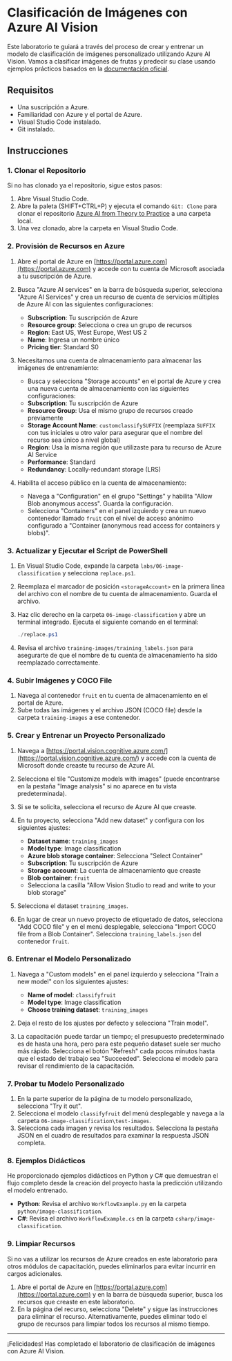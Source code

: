 # Clasificación de Imágenes con Azure AI Vision

Este laboratorio te guiará a través del proceso de crear y entrenar un modelo de clasificación de imágenes personalizado utilizando Azure AI Vision. Vamos a clasificar imágenes de frutas y predecir su clase usando ejemplos prácticos basados en la [documentación oficial](https://learn.microsoft.com/en-us/azure/ai-services/custom-vision-service/quickstarts/image-classification?tabs=linux%2Cvisual-studio&pivots=programming-language-python).

## Requisitos

- Una suscripción a Azure.
- Familiaridad con Azure y el portal de Azure.
- Visual Studio Code instalado.
- Git instalado.

## Instrucciones

### 1. Clonar el Repositorio

Si no has clonado ya el repositorio, sigue estos pasos:

1. Abre Visual Studio Code.
2. Abre la paleta (SHIFT+CTRL+P) y ejecuta el comando `Git: Clone` para clonar el repositorio [Azure AI from Theory to Practice](https://github.com/jgcarmona-com/azure-ai-from-theory-to-practice) a una carpeta local.
3. Una vez clonado, abre la carpeta en Visual Studio Code.

### 2. Provisión de Recursos en Azure

1. Abre el portal de Azure en [https://portal.azure.com](https://portal.azure.com) y accede con tu cuenta de Microsoft asociada a tu suscripción de Azure.

2. Busca "Azure AI services" en la barra de búsqueda superior, selecciona "Azure AI Services" y crea un recurso de cuenta de servicios múltiples de Azure AI con las siguientes configuraciones:

    - **Subscription**: Tu suscripción de Azure
    - **Resource group**: Selecciona o crea un grupo de recursos
    - **Region**: East US, West Europe, West US 2
    - **Name**: Ingresa un nombre único
    - **Pricing tier**: Standard S0

3. Necesitamos una cuenta de almacenamiento para almacenar las imágenes de entrenamiento:

    - Busca y selecciona "Storage accounts" en el portal de Azure y crea una nueva cuenta de almacenamiento con las siguientes configuraciones:
    - **Subscription**: Tu suscripción de Azure
    - **Resource Group**: Usa el mismo grupo de recursos creado previamente
    - **Storage Account Name**: `customclassifySUFFIX` (reemplaza `SUFFIX` con tus iniciales u otro valor para asegurar que el nombre del recurso sea único a nivel global)
    - **Region**: Usa la misma región que utilizaste para tu recurso de Azure AI Service
    - **Performance**: Standard
    - **Redundancy**: Locally-redundant storage (LRS)

4. Habilita el acceso público en la cuenta de almacenamiento:

    - Navega a "Configuration" en el grupo "Settings" y habilita "Allow Blob anonymous access". Guarda la configuración.
    - Selecciona "Containers" en el panel izquierdo y crea un nuevo contenedor llamado `fruit` con el nivel de acceso anónimo configurado a "Container (anonymous read access for containers y blobs)".

### 3. Actualizar y Ejecutar el Script de PowerShell

1. En Visual Studio Code, expande la carpeta `labs/06-image-classification` y selecciona `replace.ps1`.
2. Reemplaza el marcador de posición `<storageAccount>` en la primera línea del archivo con el nombre de tu cuenta de almacenamiento. Guarda el archivo.
3. Haz clic derecho en la carpeta `06-image-classification` y abre un terminal integrado. Ejecuta el siguiente comando en el terminal:
    ```powershell
    ./replace.ps1
    ```

4. Revisa el archivo `training-images/training_labels.json` para asegurarte de que el nombre de tu cuenta de almacenamiento ha sido reemplazado correctamente.

### 4. Subir Imágenes y COCO File

1. Navega al contenedor `fruit` en tu cuenta de almacenamiento en el portal de Azure.
2. Sube todas las imágenes y el archivo JSON (COCO file) desde la carpeta `training-images` a ese contenedor.

### 5. Crear y Entrenar un Proyecto Personalizado

1. Navega a [https://portal.vision.cognitive.azure.com/](https://portal.vision.cognitive.azure.com/) y accede con la cuenta de Microsoft donde creaste tu recurso de Azure AI.
2. Selecciona el tile "Customize models with images" (puede encontrarse en la pestaña "Image analysis" si no aparece en tu vista predeterminada).
3. Si se te solicita, selecciona el recurso de Azure AI que creaste.
4. En tu proyecto, selecciona "Add new dataset" y configura con los siguientes ajustes:
    - **Dataset name**: `training_images`
    - **Model type**: Image classification
    - **Azure blob storage container**: Selecciona "Select Container"
    - **Subscription**: Tu suscripción de Azure
    - **Storage account**: La cuenta de almacenamiento que creaste
    - **Blob container**: `fruit`
    - Selecciona la casilla "Allow Vision Studio to read and write to your blob storage"

5. Selecciona el dataset `training_images`.

6. En lugar de crear un nuevo proyecto de etiquetado de datos, selecciona "Add COCO file" y en el menú desplegable, selecciona "Import COCO file from a Blob Container". Selecciona `training_labels.json` del contenedor `fruit`.

### 6. Entrenar el Modelo Personalizado

1. Navega a "Custom models" en el panel izquierdo y selecciona "Train a new model" con los siguientes ajustes:
    - **Name of model**: `classifyfruit`
    - **Model type**: Image classification
    - **Choose training dataset**: `training_images`

2. Deja el resto de los ajustes por defecto y selecciona "Train model".

3. La capacitación puede tardar un tiempo; el presupuesto predeterminado es de hasta una hora, pero para este pequeño dataset suele ser mucho más rápido. Selecciona el botón "Refresh" cada pocos minutos hasta que el estado del trabajo sea "Succeeded". Selecciona el modelo para revisar el rendimiento de la capacitación.

### 7. Probar tu Modelo Personalizado

1. En la parte superior de la página de tu modelo personalizado, selecciona "Try it out".
2. Selecciona el modelo `classifyfruit` del menú desplegable y navega a la carpeta `06-image-classification\test-images`.
3. Selecciona cada imagen y revisa los resultados. Selecciona la pestaña JSON en el cuadro de resultados para examinar la respuesta JSON completa.

### 8. Ejemplos Didácticos

He proporcionado ejemplos didácticos en Python y C# que demuestran el flujo completo desde la creación del proyecto hasta la predicción utilizando el modelo entrenado.

- **Python**: Revisa el archivo `WorkflowExample.py` en la carpeta `python/image-classification`.
- **C#**: Revisa el archivo `WorkflowExample.cs` en la carpeta `csharp/image-classification`.

### 9. Limpiar Recursos

Si no vas a utilizar los recursos de Azure creados en este laboratorio para otros módulos de capacitación, puedes eliminarlos para evitar incurrir en cargos adicionales.

1. Abre el portal de Azure en [https://portal.azure.com](https://portal.azure.com) y en la barra de búsqueda superior, busca los recursos que creaste en este laboratorio.
2. En la página del recurso, selecciona "Delete" y sigue las instrucciones para eliminar el recurso. Alternativamente, puedes eliminar todo el grupo de recursos para limpiar todos los recursos al mismo tiempo.

---

¡Felicidades! Has completado el laboratorio de clasificación de imágenes con Azure AI Vision.
